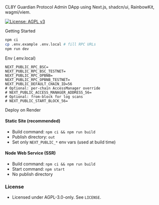 CL8Y Guardian Protocol Admin DApp using Next.js, shadcn/ui, RainbowKit, wagmi/viem.

[![License: AGPL v3](https://img.shields.io/badge/License-AGPL_v3-blue.svg)](LICENSE)

Getting Started

```bash
npm ci
cp .env.example .env.local # fill RPC URLs
npm run dev
```

Env (.env.local)

```
NEXT_PUBLIC_RPC_BSC=
NEXT_PUBLIC_RPC_BSC_TESTNET=
NEXT_PUBLIC_RPC_OPBNB=
NEXT_PUBLIC_RPC_OPBNB_TESTNET=
NEXT_PUBLIC_DEFAULT_CHAIN_ID=56
# Optional: per-chain AccessManager override
# NEXT_PUBLIC_ACCESS_MANAGER_ADDRESS_56=
# Optional: from-block for log scans
# NEXT_PUBLIC_START_BLOCK_56=
```

Deploy on Render

#### Static Site (recommended)

- Build command: `npm ci && npm run build`
- Publish directory: `out`
- Set only `NEXT_PUBLIC_*` env vars (used at build time)

#### Node Web Service (SSR)

- Build command: `npm ci && npm run build`
- Start command: `npm start`
- No publish directory

### License

- Licensed under AGPL-3.0-only. See `LICENSE`.
